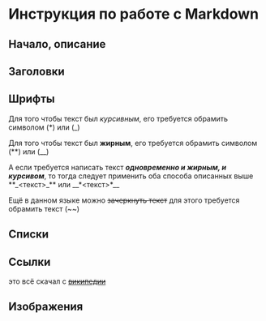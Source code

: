 # Инструкция по работе с Markdown

## Начало, описание

## Заголовки

## Шрифты

Для того чтобы текст был *курсивным*, его требуется обрамить символом (*) или (_)

Для того чтобы текст был **жирным**, его требуется обрамить символом (**) или (__)

А если требуется написать текст **_одновременно и жирным, и курсивом_**, то тогда следует применить оба способа описанных выше \*\*\_<текст>\_\*\* или \_\_\*<текст>\*\_\_

Ещё в данном языке можно ~~зачеркнуть текст~~ для этого требуется обрамить текст (~~)

## Списки

## Ссылки

это всё скачал с ~~[википедии](https://ru.wikipedia.org/wiki/Markdown#%D0%97%D0%B0%D1%87%D1%91%D1%80%D0%BA%D0%BD%D1%83%D1%82%D1%8B%D0%B9_%D1%82%D0%B5%D0%BA%D1%81%D1%82)~~

## Изображения